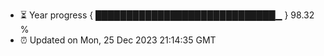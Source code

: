 - ⏳ Year progress { █████████████████████████████▁ } 98.32 %
- ⏰ Updated on Mon, 25 Dec 2023 21:14:35 GMT

